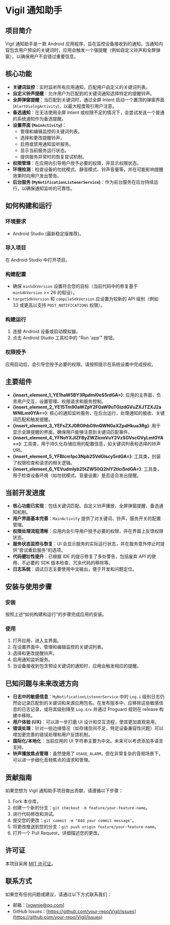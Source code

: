 # Vigil 通知助手

## 项目简介
Vigil 通知助手是一款 Android 应用程序，旨在监控设备接收到的通知。当通知内容包含用户预设的关键词时，应用会触发一个强提醒（例如自定义铃声和全屏弹窗），以确保用户不会错过重要信息。

## 核心功能
- **关键词监控**：实时监听所有应用通知，匹配用户自定义的关键词列表。
- **自定义铃声提醒**：允许用户为匹配到的关键词通知选择特定的提醒铃声。
- **全屏弹窗提醒**：当匹配到关键词时，通过全屏 Intent 启动一个置顶的弹窗界面 (`AlertDialogActivity`)，以最大程度吸引用户注意。
- **备选通知**：在无法使用全屏 Intent 或权限不足的情况下，会尝试发送一个普通的系统通知作为备选提醒。
- **设置界面 (`MainActivity`)**：
    - 管理和编辑监控的关键词列表。
    - 选择和更改提醒铃声。
    - 启用或禁用通知监听服务。
    - 显示当前服务运行状态。
    - 提供服务异常时的恢复尝试机制。
- **权限管理**：在应用内引导用户授予必要的权限，并显示权限状态。
- **环境检测**：检查设备的勿扰模式、静音模式、铃声音量等，并在可能影响提醒效果时向用户发出警告。
- **后台服务 (`MyNotificationListenerService`)**：作为前台服务在后台持续运行，以确保通知监听的可靠性。

## 如何构建和运行
### 环境要求
- Android Studio (最新稳定版推荐)。

### 导入项目
在 Android Studio 中打开项目。

### 构建配置
- 确保 `minSdkVersion` 设置符合您的目标（当前代码中的修复基于 `minSdkVersion` >= 26 的假设）。
- `targetSdkVersion` 和 `compileSdkVersion` 应设置为较新的 API 级别（例如 33 或更高以支持 `POST_NOTIFICATIONS` 权限）。

### 构建运行
1. 连接 Android 设备或启动模拟器。
2. 点击 Android Studio 工具栏中的 "Run 'app'" 按钮。

### 权限授予
应用启动后，会引导您授予必要的权限。请按照提示在系统设置中完成授权。

## 主要组件
- **{insert\_element\_1\_YE1haW5BY3Rpdml0eS5rdGA=}**: 应用的主界面，负责用户交互、设置管理、权限请求和服务控制。
- **{insert\_element\_2\_YE15Tm90aWZpY2F0aW9uTGlzdGVuZXJTZXJ2aWNlLmt0YA==}**: 核心的通知监听服务，在后台运行，处理通知的接收、关键词匹配和触发提醒。
- **{insert\_element\_3\_YEFsZXJ0RGlhbG9nQWN0aXZpdHkua3Rg}**: 用于显示全屏提醒的界面，确保用户能够注意到关键词匹配事件。
- **{insert\_element\_4\_YFNoYXJlZFByZWZlcmVuY2VzSGVscGVyLmt0YA==}**: 工具类，用于持久化存储应用的配置信息，如关键词列表和选择的铃声 URI。
- **{insert\_element\_5\_YFBlcm1pc3Npb25VdGlscy5rdGA=}**: 工具类，封装了权限检查和请求的相关逻辑。
- **{insert\_element\_6\_YEVudmlyb25tZW50Q2hlY2tlci5rdGA=}**: 工具类，用于检查设备环境（如勿扰模式、音量设置）是否适合发出提醒。

## 当前开发进度
- **核心功能已实现**：包括关键词匹配、自定义铃声播放、全屏弹窗提醒、备选通知机制。
- **用户界面基本完善**：`MainActivity` 提供了对关键词、铃声、服务开关的配置管理。
- **权限处理流程清晰**：应用内会引导用户授予必要的权限，并在界面上反馈权限状态。
- **服务状态监控与恢复**：UI 会显示服务的实际运行状态，并在服务意外停止时提供“尝试重启服务”的选项。
- **代码健壮性提升**：已根据 IDE 的提示修复了多处警告，包括废弃 API 的使用、不必要的 SDK 版本检查、冗余代码的移除等。
- **日志系统**：调试日志主要使用中文输出，便于开发和问题定位。

## 安装与使用步骤
### 安装
按照上述“如何构建和运行”的步骤完成应用的安装。

### 使用
1. 打开应用，进入主界面。
2. 在设置界面中，管理和编辑监控的关键词列表。
3. 选择和更改提醒铃声。
4. 启用通知监听服务。
5. 当设备接收到包含预设关键词的通知时，应用会触发相应的提醒。

## 已知问题与未来改进方向
- **日志中的敏感信息**：`MyNotificationListenerService` 中的 `Log.i` 级别日志仍然会记录匹配到的关键词和来源应用包名。在发布版本中，应移除这些敏感信息的日志记录，或将其级别降至 `Log.d/v` 并通过 Proguard 规则在 release 构建中移除。
- **用户体验 (UX)**：可以进一步打磨 UI 设计和交互流程，使其更加直观易用。
- **错误处理**：针对一些边缘情况（如存储空间不足、特定设备兼容性问题）可以增加更完善的错误处理和用户反馈机制。
- **国际化/本地化**：当前应用的 UI 字符串主要为中文。未来可以考虑添加多语言支持。
- **铃声播放焦点管理**：虽然使用了 `USAGE_ALARM`，但在非常复杂的音频场景下，可以进一步细化音频焦点的请求和管理。

## 贡献指南
如果您想为 Vigil 通知助手项目做出贡献，请遵循以下步骤：
1. Fork 本仓库。
2. 创建一个新的分支：`git checkout -b feature/your-feature-name`。
3. 进行代码修改和测试。
4. 提交您的更改：`git commit -m "Add your commit message"`。
5. 将更改推送到您的分支：`git push origin feature/your-feature-name`。
6. 打开一个 Pull Request，详细描述您的更改。

## 许可证
本项目采用 [MIT 许可证](LICENSE)。

## 联系方式
如果您有任何问题或建议，请通过以下方式联系我们：
- 邮箱：[xgwnje@qq.com]                    
- GitHub Issues：[https://github.com/your-repo/Vigil/issues](https://github.com/your-repo/Vigil/issues)
